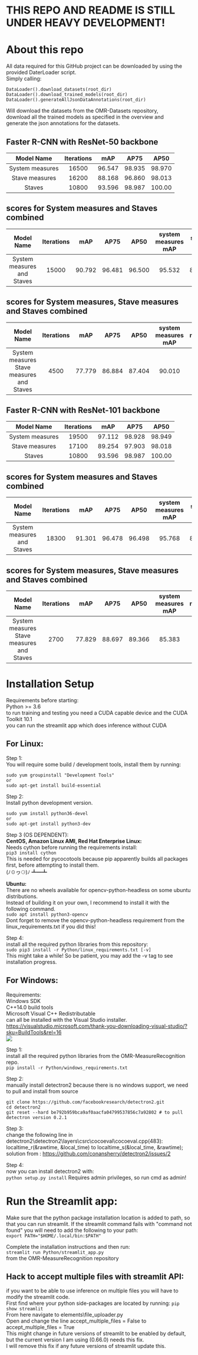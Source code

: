 # THIS REPO AND README IS STILL UNDER HEAVY DEVELOPMENT!

# About this repo

All data required for this GitHub project can be downloaded by using the provided DaterLoader script.  
Simply calling:  
```
DataLoader().download_datasets(root_dir)
DataLoader().download_trained_models(root_dir)
DataLoader().generateAllJsonDataAnnotations(root_dir)
``` 
Will download the datasets from the OMR-Datasets repository,  
download all the trained models as specified in the overview and  
generate the json annotations for the datasets.

## Faster R-CNN with ResNet-50 backbone
|   Model Name        					|   Iterations  |   mAP    |   AP75   |   AP50   |
|:-------------------------------------:|:-------------:|:--------:|:--------:|:--------:|
|   System measures   					|     16500     |  96.547  |  98.935  |  98.970  |
|   Stave measures    					|     16200     |  88.168  |  96.860  |  98.013  |
|      Staves         					|     10800     |  93.596  |  98.987  |  100.00  |

## scores for System measures and Staves combined
|   Model Name        					|   Iterations  |    mAP   |   AP75   |   AP50   | system measures mAP |  staves mAP   |
|:-------------------------------------:|:-------------:|:--------:|:--------:|:--------:|:-------------------:|:-------------:|
| System measures and Staves            |     15000     |  90.792  |  96.481  |  96.500  |       95.532        |    86.053     |

## scores for System measures, Stave measures and Staves combined
|   Model Name        			   	    	|   Iterations  |    mAP   |   AP75   |   AP50   | system measures mAP | stave measures mAP |  staves mAP   |
|:-----------------------------------------:|:-------------:|:--------:|:--------:|:--------:|:-------------------:|:------------------:|:-------------:|
| System measures Stave measures and Staves |     4500      |  77.779  |  86.884  |  87.404  |       90.010        |      78.622        |    64.706     |



## Faster R-CNN with ResNet-101 backbone
|   Model Name        					|   Iterations  |   mAP    |   AP75   |   AP50   |
|:-------------------------------------:|:-------------:|:--------:|:--------:|:--------:|
|   System measures   					|     19500     |  97.112  |  98.928  |  98.949  |
|   Stave measures    					|     17100     |  89.254  |  97.903  |  98.018  |
|      Staves         					|     10800     |  93.596  |  98.987  |  100.00  |

## scores for System measures and Staves combined
|   Model Name        					|   Iterations  |    mAP   |   AP75   |   AP50   | system measures mAP |  staves mAP   |
|:-------------------------------------:|:-------------:|:--------:|:--------:|:--------:|:-------------------:|:-------------:|
| System measures and Staves            |     18300     |  91.301  |  96.478  |  96.498  |       95.768        |    86.834     |

## scores for System measures, Stave measures and Staves combined
|   Model Name        			   	    	|   Iterations  |    mAP   |   AP75   |   AP50   | system measures mAP | stave measures mAP |  staves mAP   |
|:-----------------------------------------:|:-------------:|:--------:|:--------:|:--------:|:-------------------:|:------------------:|:-------------:|
| System measures Stave measures and Staves |     2700      |  77.829  |  88.697  |  89.366  |       85.383        |      79.779        |    68.324     |


<!-- STILL NEEDS TO BE TRAINED
## Faster R-CNN with ResNeXt-101-32x8d backbone
|   Model Name        					|   Iterations  |   mAP    |   AP75   |   AP50   |
|:-------------------------------------:|:-------------:|:--------:|:--------:|:--------:|
|   System measures   					|     19500     |  97.112  |  98.928  |  98.949  |
|   Stave measures    					|     17100     |  89.254  |  97.903  |  98.018  |
|      Staves         					|     18000     |  94.004  |  99.010  |  100.00  |

## scores for System measures and Staves combined
|   Model Name        					|   Iterations  |    mAP   |   AP75   |   AP50   | system measures mAP |  staves mAP   |
|:-------------------------------------:|:-------------:|:--------:|:--------:|:--------:|:-------------------:|:-------------:|
| System measures and Staves            |     18300     |  91.301  |  96.478  |  96.498  |       95.768        |    86.834     |

## scores for System measures, Stave measures and Staves combined
|   Model Name        			   	    	|   Iterations  |    mAP   |   AP75   |   AP50   | system measures mAP | stave measures mAP |  staves mAP   |
|:-----------------------------------------:|:-------------:|:--------:|:--------:|:--------:|:-------------------:|:------------------:|:-------------:|
| System measures Stave measures and Staves |     2700      |  77.829  |  88.697  |  89.366  |       85.383        |      79.779        |    68.324     |
-->

# Installation Setup

Requirements before starting:  
Python >= 3.6  
to run training and testing you need a CUDA capable device and the CUDA Toolkit 10.1  
you can run the streamlit app which does inference without CUDA

## For Linux:

Step 1:  
You will require some build / development tools, install them by running:  
```
sudo yum groupinstall "Development Tools"
or
sudo apt-get install build-essential
```

Step 2:  
Install python development version.  
```
sudo yum install python36-devel
or
sudo apt-get install python3-dev
```

Step 3 (OS DEPENDENT):  
**CentOS, Amazon Linux AMI, Red Hat Enterprise Linux:**  
Needs cython before running the requirements install:  
```pip3 install cython```  
This is needed for pycocotools because pip apparently builds all packages first, before attempting to install them.  
(ﾉ☉ヮ⚆)ﾉ ┻━┻

**Ubuntu:**  
There are no wheels available for opencv-python-headless on some ubuntu distributions.  
Instead of building it on your own, I recommend to install it with the following command.  
```sudo apt install python3-opencv```  
Dont forget to remove the opencv-python-headless requirement from the linux_requirements.txt if you did this!  

Step 4:  
install all the required python libraries from this repository:  
```sudo pip3 install -r Python/linux_requirements.txt [-v]```  
This might take a while! So be patient, you may add the -v tag to see installation progress.  

## For Windows:

Requirements:  
Windows SDK  
C++14.0 build tools  
Microsoft Visual C++ Redistributable  
can all be installed with the Visual Studio installer.  
https://visualstudio.microsoft.com/thank-you-downloading-visual-studio/?sku=BuildTools&rel=16  
![](Images/VS_setup.png)

Step 1:  
install all the required python libraries from the OMR-MeasureRecognition repo.  
```pip install -r Python/windows_requirements.txt```

Step 2:  
manually install detectron2 because there is no windows support, we need to pull and install from source  
```
git clone https://github.com/facebookresearch/detectron2.git
cd detectron2
git reset --hard be792b959bca9af0aacfa04799537856c7a92802 # to pull detectron version 0.2.1
```

Step 3:  
change the following line in detectron2\detectron2\layers\csrc\cocoeval\cocoeval.cpp(483):  
localtime_r(&rawtime, &local_time) to localtime_s(&local_time, &rawtime);  
solution from : https://github.com/conansherry/detectron2/issues/2  

Step 4:  
now you can install detectron2 with:  
```python setup.py install```
Requires admin privileges, so run cmd as admin!

# Run the Streamlit app:

Make sure that the python package installation location is added to path, so that you can run streamlit. If the streamlit command fails with "command not found" you will need to add the following to your path:  
```export PATH="$HOME/.local/bin:$PATH"```

Complete the installation instructions and then run:  
```streamlit run Python/streamlit_app.py```  
from the OMR-MeasureRecognition repository

## Hack to accept multiple files with streamlit API:

if you want to be able to use inference on multiple files you will have to modify the streamlit code.  
First find where your python side-packages are located by running:
```pip show streamlit```  
From here navigate to elements\file_uploader.py  
Open and change the line accept_multiple_files = False to accept_multiple_files = True  
This might change in future versions of streamlit to be enabled by default, but the current version I am using (0.66.0) needs this fix.  
I will remove this fix if any future versions of streamlit update this.